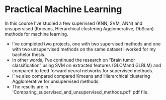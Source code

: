 # Practical Machine Learning
 
   In  this course  I’ve  studied  a  few  supervised (KNN,  SVM,  ANN)  and  unsupervised (Kmeans,  Hierarchical  clustering Agglomerative, DbScan) methods for machine learning.
   - I’ve completed two projects, one with two supervised methods and one with two unsupervised methods on the same dataset I worked for my bachelor thesis.
   - In other words, I’ve continued the research on ”Brain tumor classification” using SVM on extracted features (GLCMand GLRLM) and compared to feed forward neural networks for supervised methods.
   - I’ ve also compared compared Kmeans and Hierarchical clustering Agglomerative for unsupervised methods.
   - The results are in 'Comparing_supervised_and_unsupervised_methods.pdf' pdf file.
